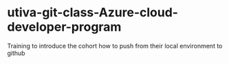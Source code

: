# utiva-git-class-Azure-cloud-developer-program
Training to introduce the cohort how to push from their local environment to github
